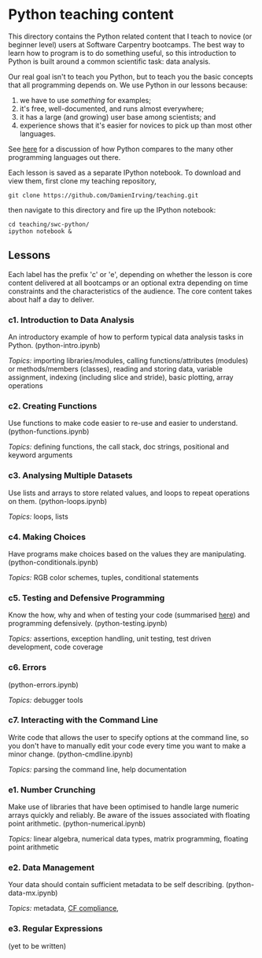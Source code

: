 Python teaching content
=======================

This directory contains the Python related content that I teach to novice (or beginner 
level) users at Software Carpentry bootcamps. The best way to learn how to program is to 
do something useful, so this introduction to Python is built around a common scientific 
task: data analysis.

Our real goal isn't to teach you Python, but to teach you the basic concepts that all 
programming depends on. We use Python in our lessons because:

1.  we have to use *something* for examples;
2.  it's free, well-documented, and runs almost everywhere;
3.  it has a large (and growing) user base among scientists; and
4.  experience shows that it's easier for novices to pick up than most other languages.

See [here](http://drclimate.wordpress.com/2013/06/11/picking-the-right-programming-language/) for a discussion
of how Python compares to the many other programming languages out there.

Each lesson is saved as a separate IPython notebook. To download and view them,
first clone my teaching repository,

    git clone https://github.com/DamienIrving/teaching.git

then navigate to this directory and fire up the IPython notebook:

    cd teaching/swc-python/
    ipython notebook &


Lessons
-------

Each label has the prefix 'c' or 'e', depending on whether the lesson is core content delivered at all
bootcamps or an optional extra depending on time constraints and the characteristics of the audience. The
core content takes about half a day to deliver.

### c1. Introduction to Data Analysis

An introductory example of how to perform typical data analysis tasks in Python. (python-intro.ipynb)

*Topics:* importing libraries/modules, calling functions/attributes (modules) or 
methods/members (classes), reading and storing data, variable assignment, indexing 
(including slice and stride), basic plotting, array operations
  
  
### c2. Creating Functions

Use functions to make code easier to re-use and easier to understand. (python-functions.ipynb) 

*Topics:* defining functions, the call stack, doc strings, positional and keyword arguments 
  

### c3. Analysing Multiple Datasets

Use lists and arrays to store related values, and loops to repeat operations on them. (python-loops.ipynb)

*Topics:* loops, lists
  

### c4. Making Choices 

Have programs make choices based on the values they are manipulating. (python-conditionals.ipynb) 

*Topics:* RGB color schemes, tuples, conditional statements
  

### c5. Testing and Defensive Programming

Know the how, why and when of testing your code (summarised 
[here](http://drclimate.wordpress.com/2013/10/10/testing-your-code/)) and programming defensively. 
(python-testing.ipynb)

*Topics:* assertions, exception handling, unit testing, test driven development, code coverage
  

### c6. Errors

(python-errors.ipynb)

*Topics:* debugger tools  
  

### c7. Interacting with the Command Line

Write code that allows the user to specify options at the command line, so you don't have 
to manually edit your code every time you want to make a minor change. (python-cmdline.ipynb)

*Topics:* parsing the command line, help documentation
  

### e1. Number Crunching 

Make use of libraries that have been optimised to handle large numeric arrays quickly and reliably.
Be aware of the issues associated with floating point arithmetic. (python-numerical.ipynb)

*Topics:* linear algebra, numerical data types, matrix programming, floating point arithmetic


### e2. Data Management

Your data should contain sufficient metadata to be self describing. (python-data-mx.ipynb)

*Topics:* metadata, [CF compliance](http://drclimate.wordpress.com/2013/02/25/are-you-cf-compliant/),  


### e3. Regular Expressions

(yet to be written)
